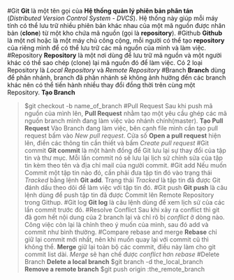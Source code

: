 #Git
**Git** là một tên gọi của **Hệ thống quản lý phiên bản phân tán** (*Distributed Version Control System - DVCS*). Hệ thống này giúp mỗi máy tính có thể lưu trữ nhiều phiên bản khác nhau của một mã nguồn được nhân bản (**clone**) từ một kho chứa mã nguồn (gọi là **repository**).
#Github
**Github** là một nơi hoặc là một máy chủ công cộng, mỗi người có thể tạo **repository** của riêng mình để có thể lưu trữ các mã nguồn của mình và làm việc.
#Repository
**Repository** là một nơi dùng để lưu trữ mã nguồn và một người khác có thể sao chép (clone) lại mã nguồn đó để làm việc. Có 2 loại Repository là *Local Repository* và *Remote Repository*
#Branch
**Branch** dùng để phân nhánh, branch đã phân nhánh sẽ không ảnh hưởng đến các branch khác nên có thể tiến hành nhiều thay đổi đồng thời trên cùng một Repository.
**Tạo Branch**
> $git checkout -b name_of_branch
#Pull Request
Sau khi push mã nguồn của mình lên, **Pull Request** nhằm tạo một yêu cầu ghép các mã nguồn branch mình đang làm việc vào nhánh chính(master).
**Tạo Pull Request**
>Vào Branch đang làm việc, bên cạnh file mình cần tạo pull request bấm vào *New pull request*. Cửa số **Open a pull request** hiện lên, điền các thông tin cần thiết và bấm *Create pull request*
#Git commit
**Git commit** là một hành đồng để Git lưu lại sự thay đổi của tập tin và thư mục. Mỗi lần commit nó sẽ lưu lại lịch sử chỉnh sửa của tập tin kèm theo tên và địa chỉ mail của người commit.
#Git add
Nếu muốn Commit một tập tin nào đó, cần phải đưa tập tin đó vào trạng thái *Tracked* bằng lệnh **Git add**. Trạng thái *Tracked* là tập tin đã được Git đánh dấu theo dõi để làm việc với tập tin đó.
#Git push
**Git push** là câu lệnh dùng để push tập tin đã được Commit lên Remote Repository trong Githup.
#Git log
**Git log** là câu lệnh dùng để xem lịch sử của các lần commit trước đó.
#Resolve Conflict
Sau khi xảy ra conflict thì git đã gom hết nội dung của 2 branch lại và chỉ rõ bị *conflict* ở dòng nào. Công việc còn lại là chỉnh theo ý muốn của mình, sau đó add và commit như bình thường.
#Compare rebase and merge
> **Rebase** chỉ giữ lại commit mới nhất, nên khi muốn quay lại với commit cũ thì không thể.
> **Merge** giữ lại toàn bộ các commit, điều này làm cho git commit list dài. *Merge* sẽ hạn chế được *conflict* hơn *rebase*
#Delete Branch
**Delete a local branch**
> $git branch -d the_local_branch
**Remove a remote branch**
> $git push origin :the_remote_branch 